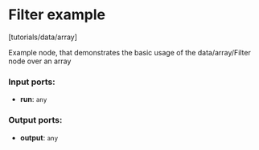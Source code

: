 # Filter example

[tutorials/data/array]

Example node, that demonstrates the basic usage of the data/array/Filter node over an array

### Input ports:

* __run__: `any`

### Output ports:

* __output__: `any`

